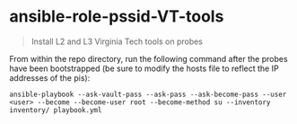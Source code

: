 # ansible-role-pssid-VT-tools
> Install L2 and L3 Virginia Tech tools on probes

From within the repo directory, run the following command after the probes have been bootstrapped (be sure to modify the hosts file to reflect the IP addresses of the pis):
```
ansible-playbook --ask-vault-pass --ask-pass --ask-become-pass --user <user> --become --become-user root --become-method su --inventory inventory/ playbook.yml
```
